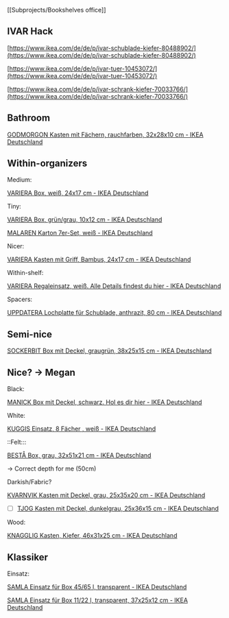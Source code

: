 [[Subprojects/Bookshelves office]]

## IVAR Hack

[https://www.ikea.com/de/de/p/ivar-schublade-kiefer-80488902/](https://www.ikea.com/de/de/p/ivar-schublade-kiefer-80488902/)

[https://www.ikea.com/de/de/p/ivar-tuer-10453072/](https://www.ikea.com/de/de/p/ivar-tuer-10453072/)

[https://www.ikea.com/de/de/p/ivar-schrank-kiefer-70033766/](https://www.ikea.com/de/de/p/ivar-schrank-kiefer-70033766/)

## Bathroom

[GODMORGON Kasten mit Fächern, rauchfarben, 32x28x10 cm - IKEA Deutschland](https://www.ikea.com/de/de/p/godmorgon-kasten-mit-faechern-rauchfarben-10400267/)

## Within-organizers

Medium:

[VARIERA Box, weiß, 24x17 cm - IKEA Deutschland](https://www.ikea.com/de/de/p/variera-box-weiss-30155019/)

Tiny:

[VARIERA Box, grün/grau, 10x12 cm - IKEA Deutschland](https://www.ikea.com/de/de/p/variera-box-gruen-grau-90335107/)

[MALAREN Karton 7er-Set, weiß - IKEA Deutschland](https://www.ikea.com/de/de/p/malaren-karton-7er-set-weiss-70464459/)

Nicer:

[VARIERA Kasten mit Griff, Bambus, 24x17 cm - IKEA Deutschland](https://www.ikea.com/de/de/p/variera-kasten-mit-griff-bambus-90226052/)

Within-shelf:

[VARIERA Regaleinsatz, weiß. Alle Details findest du hier - IKEA Deutschland](https://www.ikea.com/de/de/p/variera-regaleinsatz-weiss-60136623/)

Spacers:

[UPPDATERA Lochplatte für Schublade, anthrazit, 80 cm - IKEA Deutschland](https://www.ikea.com/de/de/p/uppdatera-lochplatte-fuer-schublade-anthrazit-00460011/)

## Semi-nice

[SOCKERBIT Box mit Deckel, graugrün, 38x25x15 cm - IKEA Deutschland](https://www.ikea.com/de/de/p/sockerbit-box-mit-deckel-graugruen-60514068/)

## Nice? -> Megan

Black:

[MANICK Box mit Deckel, schwarz. Hol es dir hier - IKEA Deutschland](https://www.ikea.com/de/de/p/manick-box-mit-deckel-schwarz-40348131/)

White:

[KUGGIS Einsatz, 8 Fächer , weiß - IKEA Deutschland](https://www.ikea.com/de/de/p/kuggis-einsatz-8-faecher-weiss-00280208/)

::Felt:::

[BESTÅ Box, grau, 32x51x21 cm - IKEA Deutschland](https://www.ikea.com/de/de/p/besta-box-grau-80307553/)

\-> Correct depth for me (50cm)

Darkish/Fabric?

[KVARNVIK Kasten mit Deckel, grau, 25x35x20 cm - IKEA Deutschland](https://www.ikea.com/de/de/p/kvarnvik-kasten-mit-deckel-grau-10412878/#content)

- [ ] [TJOG Kasten mit Deckel, dunkelgrau, 25x36x15 cm - IKEA Deutschland](https://www.ikea.com/de/de/p/tjog-kasten-mit-deckel-dunkelgrau-40477665/)

Wood:

[KNAGGLIG Kasten, Kiefer, 46x31x25 cm - IKEA Deutschland](https://www.ikea.com/de/de/p/knagglig-kasten-kiefer-70292359/)

## Klassiker

Einsatz:

[SAMLA Einsatz für Box 45/65 l, transparent - IKEA Deutschland](https://www.ikea.com/de/de/p/samla-einsatz-fuer-box-45-65-l-transparent-10341942/)

[SAMLA Einsatz für Box 11/22 l, transparent, 37x25x12 cm - IKEA Deutschland](https://www.ikea.com/de/de/p/samla-einsatz-fuer-box-11-22-l-transparent-50102973/)



